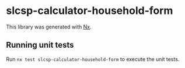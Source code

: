 # slcsp-calculator-household-form

This library was generated with [Nx](https://nx.dev).

## Running unit tests

Run `nx test slcsp-calculator-household-form` to execute the unit tests.
